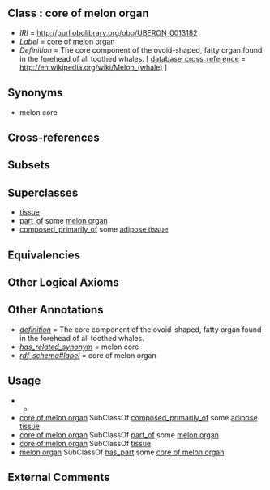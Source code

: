 
## Class : core of melon organ

 * *IRI* = http://purl.obolibrary.org/obo/UBERON_0013182
 * *Label* = core of melon organ
 * *Definition* = The core component of the ovoid-shaped, fatty organ found in the forehead of all toothed whales. [ [database_cross_reference](../../ef/oboInOwl#hasDbXref.md) = http://en.wikipedia.org/wiki/Melon_(whale) ]

## Synonyms

 * melon core

## Cross-references


## Subsets


## Superclasses

 * [tissue](../../UBERON/79/UBERON_0000479.md)
 * [part_of](../../BFO/50/BFO_0000050.md) some [melon organ](../../UBERON/60/UBERON_0008960.md)
 * [composed_primarily_of](../../RO/73/RO_0002473.md) some [adipose tissue](../../UBERON/13/UBERON_0001013.md)

## Equivalencies


## Other Logical Axioms


## Other Annotations

 * *[definition](../../IAO/15/IAO_0000115.md)* = The core component of the ovoid-shaped, fatty organ found in the forehead of all toothed whales.
 * *[has_related_synonym](../../ym/oboInOwl#hasRelatedSynonym.md)* = melon core
 * *[rdf-schema#label](../../el/rdf-schema#label.md)* = core of melon organ

## Usage

 * -
 * [core of melon organ](../../UBERON/82/UBERON_0013182.md) SubClassOf [composed_primarily_of](../../RO/73/RO_0002473.md) some [adipose tissue](../../UBERON/13/UBERON_0001013.md)
 * [core of melon organ](../../UBERON/82/UBERON_0013182.md) SubClassOf [part_of](../../BFO/50/BFO_0000050.md) some [melon organ](../../UBERON/60/UBERON_0008960.md)
 * [core of melon organ](../../UBERON/82/UBERON_0013182.md) SubClassOf [tissue](../../UBERON/79/UBERON_0000479.md)
 * [melon organ](../../UBERON/60/UBERON_0008960.md) SubClassOf [has_part](../../BFO/51/BFO_0000051.md) some [core of melon organ](../../UBERON/82/UBERON_0013182.md)

## External Comments

